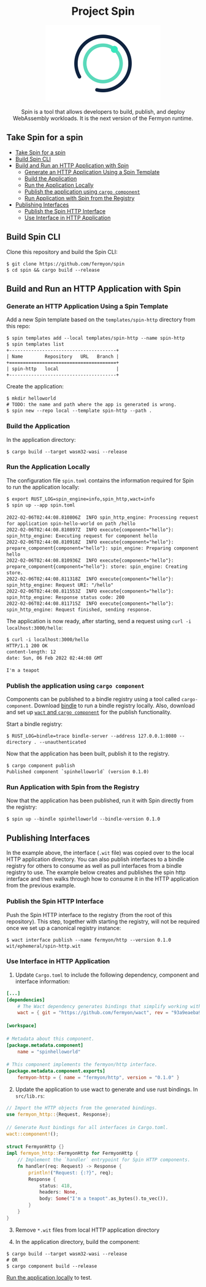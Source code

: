 <div align="center">
  <h1>Project Spin</h1>
  <img src="./docs/images/spin.png" width="300"/>
  <p>Spin is a tool that allows developers to build, publish, and deploy WebAssembly workloads. It is the next version of the Fermyon runtime.</p>
</div>

## Take Spin for a spin

* [Take Spin for a spin](#take-spin-for-a-spin)
* [Build Spin CLI](#build-spin-cli)
* [Build and Run an HTTP Application with Spin](#build-and-run-an-http-application-with-spin)
  * [Generate an HTTP Application Using a Spin Template](#generate-an-http-application-using-a-spin-template)
  * [Build the Application](#build-the-application)
  * [Run the Application Locally](#run-the-application-locally)
  * [Publish the application using `cargo component`](#publish-the-application-using-cargo-component)
  * [Run Application with Spin from the Registry](#run-application-with-spin-from-the-registry)
* [Publishing Interfaces](#publishing-interfaces)
  * [Publish the Spin HTTP Interface](#publish-the-spin-http-interface)
  * [Use Interface in HTTP Application](#use-interface-in-http-application)

## Build Spin CLI

Clone this repository and build the Spin CLI:

```shell
$ git clone https://github.com/fermyon/spin
$ cd spin && cargo build --release
```

## Build and Run an HTTP Application with Spin

### Generate an HTTP Application Using a Spin Template

Add a new Spin template based on the `templates/spin-http` directory from this
repo:

```shell
$ spin templates add --local templates/spin-http --name spin-http
$ spin templates list
+---------------------------------------+
| Name        Repository   URL   Branch |
+=======================================+
| spin-http   local                     |
+---------------------------------------+
```

Create the application:

```shell
$ mkdir helloworld
# TODO: the name and path where the app is generated is wrong.
$ spin new --repo local --template spin-http --path .
```

### Build the Application

In the application directory:

```shell
$ cargo build --target wasm32-wasi --release
```

### Run the Application Locally

The configuration file `spin.toml` contains the information required for Spin to
run the application locally:

```shell
$ export RUST_LOG=spin_engine=info,spin_http,wact=info
$ spin up --app spin.toml

2022-02-06T02:44:08.810806Z  INFO spin_http_engine: Processing request for application spin-hello-world on path /hello
2022-02-06T02:44:08.810897Z  INFO execute{component="hello"}: spin_http_engine: Executing request for component hello
2022-02-06T02:44:08.810918Z  INFO execute{component="hello"}: prepare_component{component="hello"}: spin_engine: Preparing component hello
2022-02-06T02:44:08.810936Z  INFO execute{component="hello"}: prepare_component{component="hello"}: store: spin_engine: Creating store.
2022-02-06T02:44:08.811318Z  INFO execute{component="hello"}: spin_http_engine: Request URI: "/hello"
2022-02-06T02:44:08.811553Z  INFO execute{component="hello"}: spin_http_engine: Response status code: 200
2022-02-06T02:44:08.811715Z  INFO execute{component="hello"}: spin_http_engine: Request finished, sending response.
```

The application is now ready, after starting, send a request using
`curl -i localhost:3000/hello`:

```console
$ curl -i localhost:3000/hello
HTTP/1.1 200 OK
content-length: 12
date: Sun, 06 Feb 2022 02:44:08 GMT

I'm a teapot
```

### Publish the application using `cargo component`

Components can be published to a bindle registry using a tool called
`cargo-component`. Download [bindle](https://github.com/deislabs/bindle) to run
a bindle registry locally. Also, download and set up
[`wact` and `cargo component`](https://github.com/fermyon/wact) for the publish
functionality.

Start a bindle registry:

```shell
$ RUST_LOG=bindle=trace bindle-server --address 127.0.0.1:8080 --directory . --unauthenticated
```

Now that the application has been built, publish it to the registry.

```shell
$ cargo component publish
Published component `spinhelloworld` (version 0.1.0)
```

### Run Application with Spin from the Registry

Now that the application has been published, run it with Spin directly from the
registry:

```shell
$ spin up --bindle spinhelloworld --bindle-version 0.1.0
```

## Publishing Interfaces

In the example above, the interface (`.wit` file) was copied over to the local
HTTP application directory. You can also publish interfaces to a bindle registry
for others to consume as well as pull interfaces from a bindle registry to use.
The example below creates and publishes the spin http interface and then walks
through how to consume it in the HTTP application from the previous example.

### Publish the Spin HTTP Interface

Push the Spin HTTP interface to the registry (from the root of this repository).
This step, together with starting the registry, will not be required once we set
up a canonical registry instance:

```shell
$ wact interface publish --name fermyon/http --version 0.1.0 wit/ephemeral/spin-http.wit
```

### Use Interface in HTTP Application

1. Update `Cargo.toml` to include the following dependency, component and
   interface information:

```toml
[...]
[dependencies]
    # The Wact dependency generates bindings that simplify working with interfaces.
    wact = { git = "https://github.com/fermyon/wact", rev = "93a9eaeba9205918dc214a6310c0bb6e33c0e3c8" }

[workspace]

# Metadata about this component.
[package.metadata.component]
    name = "spinhelloworld"

# This component implements the fermyon/http interface.
[package.metadata.component.exports]
    fermyon-http = { name = "fermyon/http", version = "0.1.0" }
```

2. Update the application to use wact to generate and use rust bindings. In
   `src/lib.rs`:

```rust
// Import the HTTP objects from the generated bindings.
use fermyon_http::{Request, Response};

// Generate Rust bindings for all interfaces in Cargo.toml.
wact::component!();

struct FermyonHttp {}
impl fermyon_http::FermyonHttp for FermyonHttp {
    // Implement the `handler` entrypoint for Spin HTTP components.
    fn handler(req: Request) -> Response {
        println!("Request: {:?}", req);
        Response {
            status: 418,
            headers: None,
            body: Some("I'm a teapot".as_bytes().to_vec()),
        }
    }
}
```

3. Remove `*.wit` files from local HTTP application directory

4. In the application directory, build the component:

```shell
$ cargo build --target wasm32-wasi --release
# OR
$ cargo component build --release
```

[Run the application locally](#run-the-application-locally) to test.
